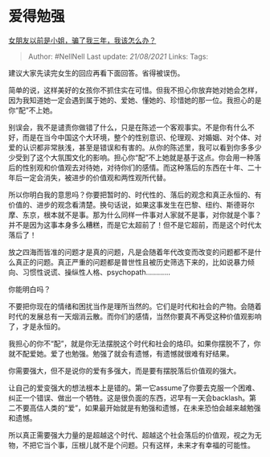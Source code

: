 # 爱得勉强
[女朋友以前是小姐，骗了我三年，我该怎么办？](https://www.zhihu.com/question/393989082/answer/1227589203)

> Author: #NellNell 
> Last update: *21/08/2021* 
> Links:
> Tags: 
  
建议大家先读完女生的回应再看下面回答。省得被误伤。

简单的说，这样美好的女孩你不抓住实在可惜。但我不担心你放弃她对她会怎样，因为我知道她一定会遇到属于她的、爱她、懂她的、珍惜她的那一位。我担心的是你“配”不上她。

别误会，我不是谴责你做错了什么，只是在陈述一个客观事实。不是你有什么不好，而是在当今中国这个大环境，整个的性别意识、伦理观、对婚姻、对个体、对爱的认识都非常肤浅，甚至是错误和有害的。从你的陈述里，我可以看到你多多少少受到了这个大氛围文化的影响。担心你“配”不上她就是基于这点。你会用一种落后的性别观和价值观去对待她，对待你们的感情。而这种落后的东西在十年、二十年后一定会消失，被进步的价值观和两性观所代替。

所以你明白我的意思吗？你要把暂时的、时代性的、落后的观念和真正永恒的、有价值的、进步的观念看清楚。换句话说，如果这事发生在巴黎、纽约、斯德哥尔摩、东京，根本就不是事。那为什么同样一件事对人家就不是事，对你就是个事？并不是因为这事本身多么糟糕，而是它太超前了！但不是它超前，而是这个时代太落后了！

放之四海而皆准的问题才是真的问题，凡是会随着年代改变而改变的问题都不是什么真正的问题。真正严重的问题都是普世性且被历史筛选下来的，比如说暴力倾向、习惯性说谎、操纵性人格、psychopath…………

你能明白吗？

不要把你现在的情绪和困扰当作是理所当然的。它们是时代和社会的产物。会随着时代的发展总有一天烟消云散。而你们的感情，当然你要真不再受这种价值观影响了，才是永恒的。

我担心的你不“配”，就是你无法摆脱这个时代和社会的烙印。如果你摆脱不了，你就不配爱她。爱了也勉强。勉强了就会有遗憾，有遗憾就很难有好结果。

你需要强大，但不是说你的爱有多强大，而是要有摆脱落后价值观的强大。

让自己的爱变强大的想法根本上是错的。第一它assume了你要去克服一个困难、纠正一个错误、做出一个牺牲。这是很负面的东西，迟早有一天会backlash。第二不要高估人类的“爱”，如果最开始就是有勉强和遗憾，在未来恐怕会越来越勉强和遗憾。

所以真正需要强大力量的是超越这个时代、超越这个社会落后的价值观，视之为无物，不把它当个事，压根儿就不是个问题。只有这样，未来才有幸福的可能性。